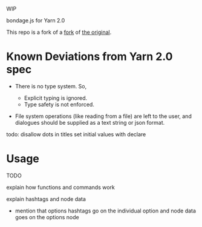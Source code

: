 WIP

bondage.js for Yarn 2.0

This repo is a fork of a [fork](https://github.com/alforno/bondage.js) of [the original](https://github.com/hylyh/bondage.js).

# Known Deviations from Yarn 2.0 spec
- There is no type system. So,
  - Explicit typing is ignored.
  - Type safety is not enforced.

- File system operations (like reading from a file) are left to the user, and dialogues should be supplied as a text string or json format.

todo: 
disallow dots in titles
set initial values with declare



# Usage
TODO

explain how functions and commands work

explain hashtags and node data
  - mention that options hashtags go on the individual option and node data goes on the options node
